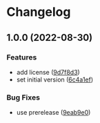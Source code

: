 # Changelog

## 1.0.0 (2022-08-30)


### Features

* add license ([9d7f8d3](https://github.com/nhedger/vue-headless-stepper/commit/9d7f8d3cddb6c185e14194a42d11332371acd8b2))
* set initial version ([6c4a1ef](https://github.com/nhedger/vue-headless-stepper/commit/6c4a1ef53d5504cc3acbdb8eb08f42c5d172a85d))


### Bug Fixes

* use prerelease ([9eab9e0](https://github.com/nhedger/vue-headless-stepper/commit/9eab9e09fa04992a193cc65cf5ab6d116478a6b7))
